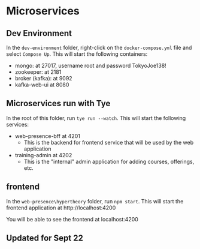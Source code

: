 # Microservices

## Dev Environment

In the `dev-environment` folder, right-click on the `docker-compose.yml` file and select `Compose Up`. This will start the following containers:

- mongo: at 27017, username root and password TokyoJoe138!
- zookeeper: at 2181
- broker (kafka): at 9092
- kafka-web-ui at 8080

## Microservices run with Tye

In the root of this folder, run `tye run --watch`. This will start the following services:

- web-presence-bff at 4201
  - This is the backend for frontend service that will be used by the web application
- training-admin at 4202
  - This is the "internal" admin application for adding courses, offerings, etc.

## frontend

In the `web-presence\hypertheory` folder, run `npm start`. This will start the frontend application at http://localhost:4200

You will be able to see the frontend at localhost:4200

## Updated for Sept 22